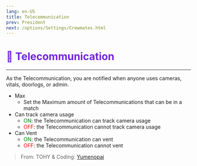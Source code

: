 ```yaml
---
lang: en-US
title: Telecommunication
prev: President
next: /options/Settings/Crewmates.html
---
```


# <font color="#7223da">📡 Telecommunication</font> <Badge text="Power" type="tip" vertical="middle"/>
---

As the Telecommunication, you are notified when anyone uses cameras, vitals, doorlogs, or admin.
* Max
  * Set the Maximum amount of Telecommunications that can be in a match
* Can track camera usage
  * <font color=green>ON</font>: the Telecommunication can track camera usage
  * <font color=red>OFF</font>: the Telecommunication cannot track camera usage
* Can Vent
  * <font color=green>ON</font>: the Telecommunication can vent
  * <font color=red>OFF</font>: the Telecommunication cannot vent

> From: TOHY & Coding: [Yumenopai](https://github.com/Yumenopai)